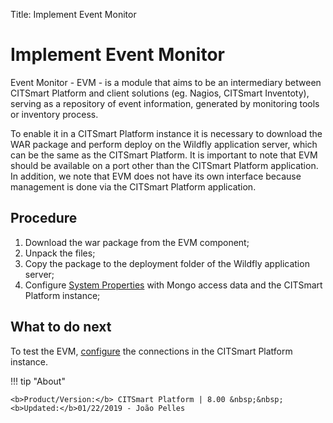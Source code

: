 Title: Implement Event Monitor

# Implement Event Monitor  

Event Monitor - EVM - is a module that aims to be an intermediary between CITSmart Platform and client solutions (eg. Nagios, CITSmart Inventoty), serving as a repository of event information, generated by monitoring tools or inventory process.

To enable it in a CITSmart Platform instance it is necessary to download the WAR package and perform deploy on the Wildfly application server, which can be the same as the CITSmart Platform. It is important to note that EVM should be available on a port other than the CITSmart Platform application. In addition, we note that EVM does not have its own interface because management is done via the CITSmart Platform application.  

## Procedure  

1. Download the war package from the EVM component;  
2. Unpack the files;  
3. Copy the package to the deployment folder of the Wildfly application server;  
4. Configure [System Properties][2] with Mongo access data and the CITSmart Platform instance;  

## What to do next  

To test the EVM, [configure][1] the connections in the CITSmart Platform instance.  


!!! tip "About"

    <b>Product/Version:</b> CITSmart Platform | 8.00 &nbsp;&nbsp;
    <b>Updated:</b>01/22/2019 - João Pelles  
	
[1]:/en-us/citsmart-platform-8/processes/event/configuration/register-event-monitor-connection.html  
[2]:/en-us/citsmart-platform-8/get-started/installation-and-upgrade/perform-installation.html#configure-system-properties
